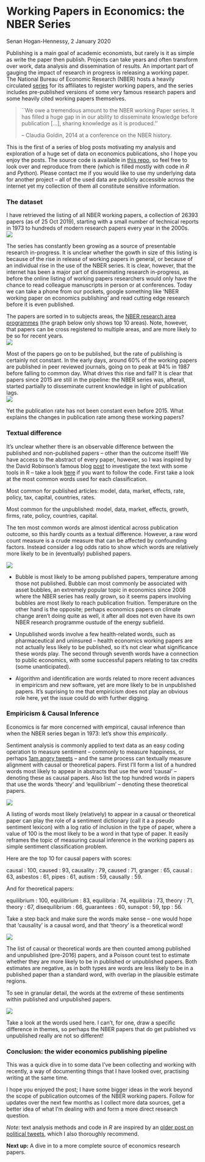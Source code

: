 Working Papers in Economics: the NBER Series
================
Senan Hogan-Hennessy,
2 January 2020

Publishing is a main goal of academic economists, but rarely is it as
simple as write the paper then publish. Projects can take years and
often transform over work, data analysis and dissemination of results.
An important part of gauging the impact of research in progress is
releasing a working paper. The National Bureau of Economic Research
(NBER) hosts a heavily circulated [series](https://www.nber.org/papers)
for its affiliates to register working papers, and the series includes
pre-published versions of some very famous research papers and some
heavily cited working papers themselves.

> \`\`We owe a tremendous amount to the NBER working Paper series. It
> has filled a huge gap in in our ability to disseminate knowledge
> before publication \[…\], sharing knowledge as it is produced.’’
> 
> – Claudia Goldin, 2014 at a conference on the NBER history.
> <!-- Presentation on the series : https://www.nber.org/WPat20K/summary.html# -->

This is the first of a series of blog posts motivating my analysis and
exploration of a huge set of data on economics publications, sho I hope
you enjoy the posts. The source code is available in [this
repo](https://github.com/shoganhennessy/Econ_text_data/), so feel free
to look over and reproduce from there (which is filled mostly with code
in *R* and *Python*). Please contact me if you would like to use my
underlying data for another project – all of the used data are publicly
accessible across the internet yet my collection of them all constitute
sensitive information.

### The dataset

I have retrieved the listing of all NBER working papers, a collection of
26393 papers (as of 25 Oct 2019), starting with a small number of
technical reports in 1973 to hundreds of modern research papers every
year in the 2000s.
<img src="1_NBER_working_papers_files/figure-gfm/unnamed-chunk-1-1.png" style="display: block; margin: auto;" />

The series has constantly been growing as a source of presentable
research in-progress. It is unclear whether the gowth in size of this
listing is because of the rise in release of working papers in general,
or because of an individual rise in the use of the NBER series. It is
clear, however, that the internet has been a major part of disseminating
research in-progress, as before the online listing of working papers
researchers would only have the chance to read colleague manuscripts in
person or at conferences. Today we can take a phone from our pockets,
google something like ‘NBER working paper on economics publishing’ and
read cutting edge research before it is even published.

The papers are sorted in to subjects areas, the [NBER research area
programmes](https://www.nber.org/programs/) (the graph below only shows
top 10 areas). Note, however, that papers can be cross registered to
multiple areas, and are more likely to be so for recent years.
<img src="1_NBER_working_papers_files/figure-gfm/unnamed-chunk-2-1.png" style="display: block; margin: auto;" />

Most of the papers go on to be published, but the rate of publishing is
certainly not constant. In the early days, around 60% of the working
papers are published in peer reviewed journals, going on to peak at 94%
in 1987 before falling to common day. What drives this rise and fall? It
is clear that papers since 2015 are still in the pipeline: the NBER
series was, afterall, started partially to disseminate current knowledge
in light of publication lags.
<img src="1_NBER_working_papers_files/figure-gfm/unnamed-chunk-3-1.png" style="display: block; margin: auto;" />

Yet the publication rate has not been constant even before 2015. What
explains the changes in publication rate among these working papers?

### Textual difference

It’s unclear whether there is an observable difference between the
published and non-published papers – other than the outcome itself\! We
have access to the abstract of every paper, however, so I was inspired
by the David Robinson’s famous blog
[post](http://varianceexplained.org/r/trump-tweets) to investigate the
text with some tools in R – take a look
[here](https://github.com/shoganhennessy/Econ_text_data/blob/master/Blog_post_exploration/Working_papers_intro.Rmd)
if you want to follow the code. First take a look at the most common
words used for each classification.

Most common for published articles: model, data, market, effects, rate,
policy, tax, capital, countries, rates.

Most common for the unpublished: model, data, market, effects, growth,
firms, rate, policy, countries, capital.

The ten most common words are almost identical across publication
outcome, so this hardly counts as a textual difference. However, a raw
word count measure is a crude measure that can be affected by
confounding factors. Instead consider a log odds ratio to show which
words are relatively more likely to be in (eventually) published papers.

<img src="1_NBER_working_papers_files/figure-gfm/unnamed-chunk-5-1.png" style="display: block; margin: auto;" />

  - Bubble is most likely to be among published papers, temperature
    among those not published. Bubble can most commonly be associated
    with asset bubbles, an extremely popular topic in economics since
    2008 where the NBER series has really grown, so it seems papers
    involving bubbles are most likely to reach publication fruition.
    Temperature on the other hand is the opposite; perhaps economics
    papers on climate change aren’t doing quite as well, it after all
    does not even have its own NBER research programme oustude of the
    energy subfield.

  - Unpublished words involve a few health-related words, such as
    pharmaceutical and uninsured – health economics working papers are
    not actually less likely to be published, so it’s not clear what
    significance these words play. The second through seventh words have
    a connection to public economics, with some successful papers
    relating to tax credits (some unanticipated).

  - Algorithm and identification are words related to more recent
    advances in empiricsm and new software, yet are more likely to be in
    unpublished papers. It’s suprising to me that empiricism does not
    play an obvious role here, yet the issue could do with further
    digging.

### Empiricism & Causal Inference

Economics is far more concerned with empirical, causal inference than
when the NBER series began in 1973: let’s show this <i>empirically</i>.

Sentiment analysis is commonly applied to text data as an easy coding
operation to measure sentiment – commonly to measure happiness, or
perhaps [1am angry tweets](http://varianceexplained.org/r/trump-tweets/)
– and the same process can textually measure alignment with causal or
theoretical papers. First I’ll form a list of a hundred words most
likely to appear in abstracts that use the word ‘causal’ – denoting
these as causal papers. Also list the top hundred words in papers that
use the words ‘theory’ and ‘equilibrium’ – denoting these theoretical
papers.

<img src="1_NBER_working_papers_files/figure-gfm/unnamed-chunk-6-1.png" style="display: block; margin: auto;" />

A listing of words most likely (relatively) to appear in a causal or
theoretical paper can play the role of a sentiment dictionary (call it a
a pseudo sentiment lexicon) with a log ratio of inclusion in the type of
paper, where a value of 100 is the most likely to be a word in that type
of paper. It easily reframes the topic of measuring causal inference in
the working papers as simple sentiment classification problem.

Here are the top 10 for causal papers with scores:

causal : 100, caused : 93, causality : 79, caused : 71, granger : 65,
causal : 63, asbestos : 61, pipes : 61, autism : 59, causally : 59.

And for theoretical papers:

equilibrium : 100, equilibrium : 83, equilibria : 74, equilibria : 73,
theory : 71, theory : 67, disequilibrium : 66, guarantees : 60, sunspot
: 59, tpp : 56.

<!-- Dictionary-based sentiment -->

<!-- https://cbail.github.io/SICSS_Dictionary-Based_Text_Analysis.html#dictionary-based-quantitative-text-analysis -->

Take a step back and make sure the words make sense – one would hope
that ‘causality’ is a causal word, and that ‘theory’ is a theoretical
word\!

<img src="1_NBER_working_papers_files/figure-gfm/unnamed-chunk-8-1.png" style="display: block; margin: auto;" />

The list of causal or theoretical words are then counted among published
and unpublished (pre-2016) papers, and a Poisson count test to estimate
whether they are more likely to be in published or unpublished papers.
Both estimates are negative, as in both types are words are less likely
to be in a published paper than a standard word, with overlap in the
plausible estimate regions.

To see in granular detail, the words at the extreme of these sentiments
within published and unpublished papers.

<img src="1_NBER_working_papers_files/figure-gfm/unnamed-chunk-9-1.png" style="display: block; margin: auto;" />

Take a look at the words used here. I can’t, for one, draw a specific
difference in themes, so perhaps the NBER papers that do get published
vs unpublished really are not so different\!

### Conclusion: the wider economics publishing pipeline

This was a quick dive in to some data I’ve been collecting and working
with recently, a way of documenting things that I have looked over,
practising writing at the same time.

I hope you enjoyed the post; I have some bigger ideas in the work beyond
the scope of publication outcomes of the NBER working papers. Follow for
updates over the next few months as I collect more data sources, get a
better idea of what I’m dealing with and form a more direct research
question.

*Note:* text analysis methods and code in *R* are inspired by an [older
post on political tweets](http://varianceexplained.org/r/trump-tweets),
which I also thoroughly recommend.

**Next up:** A dive in to a more complete source of economics research
papers.
